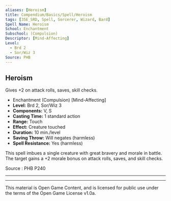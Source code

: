 ```yaml
---
aliases: [Heroism]
title: Compendium/Basics/Spell/Heroism
tags: [35E_SRD, Spell, Sorcerer, Wizard, Bard]
Spell Name: Heroism
School: Enchantment
Subschool: (Compulsion)
Descriptor: [Mind-Affecting]
Level:
  - Brd 2
  - Sor/Wiz 3
Source: PHB
---
```



## Heroism

Gives +2 on attack rolls, saves, skill checks.

*   Enchantment (Compulsion) [Mind-Affecting]
*   **Level:** Brd 2, Sor/Wiz 3
*   **Components:** V, S
*   **Casting Time:** 1 standard action
*   **Range:** Touch
*   **Effect:** Creature touched
*   **Duration:** 10 min./level
*   **Saving Throw:** Will negates (harmless)
*   **Spell Resistance:** Yes (harmless)

<p>This spell imbues a single creature with great bravery and morale in battle. The target gains a +2 morale bonus on attack rolls, saves, and skill checks.</p>

Source : PHB P240

---

---

This material is Open Game Content, and is licensed for public use under
the terms of the Open Game License v1.0a.
